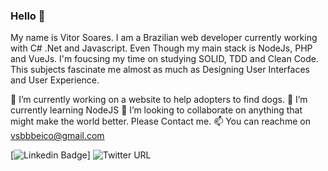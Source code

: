 ### Hello 👋

My name is Vitor Soares. I am a Brazilian web developer currently working with C# .Net and Javascript. Even Though my main stack is NodeJs, PHP and VueJs.
I'm foucsing my time on studying SOLID, TDD and Clean Code. This subjects fascinate me almost as much as Designing User Interfaces and User Experience.

🔭 I’m currently working on a website to help adopters to find dogs.
🌱 I’m currently learning NodeJS
👯 I’m looking to collaborate on anything that might make the world better. Please Contact me.
📫 You can reachme on vsbbbeico@gmail.com 

[![Linkedin Badge](https://img.shields.io/badge/-LinkedIn-blue?style=flat-square&logo=Linkedin&logoColor=white&link=https://www.linkedin.com/in/vitorhsoares)]
![Twitter URL](https://img.shields.io/twitter/url?label=Twitter%3A%20vhasoares&style=social&url=https%3A%2F%2Ftwitter.com%2Fvhasoares)

